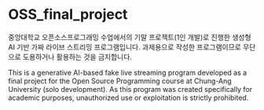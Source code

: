 # OSS_final_project
중앙대학교 오픈소스프로그래밍 수업에서의 기말 프로젝트(1인 개발)로 진행한 생성형 AI 기반 가짜 라이브 스트리밍 프로그램입니다. 과제용으로 작성한 프로그램이므로 무단으로 도용하거나 활용하는 것을 금지합니다.

This is a generative AI-based fake live streaming program developed as a final project for the Open Source Programming course at Chung-Ang University (solo development). As this program was created specifically for academic purposes, unauthorized use or exploitation is strictly prohibited.